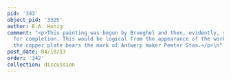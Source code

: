 ```yaml
---
pid: '343'
object_pid: '3325'
author: E.A. Honig
comment: "<p>This painting was begun by Brueghel and then, evidently, sent to Rottenhammer
  for completion. This would be logical from the appearance of the work but in addition,
  the copper plate bears the mark of Antwerp maker Peeter Stas.</p>\n"
post_date: 04/18/13
order: '342'
collection: discussion
---
```

